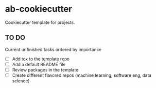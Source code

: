 # ab-cookiecutter

Cookiecutter template for projects. 


## TO DO

Current unfinished tasks ordered by importance

- [ ] Add tox to the template repo
- [ ] Add a default README file
- [ ] Review packages in the template
- [ ] Create different flavored repos (machine learning, software eng, data science)
